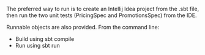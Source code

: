 The preferred way to run is to create an Intellij Idea project from the .sbt file, then run the two unit tests (PricingSpec and PromotionsSpec) from the IDE.

Runnable objects are also provided. From the command line:

- Build using sbt compile
- Run using sbt run
